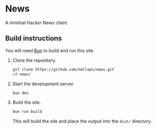 # News

A minimal Hacker News client.

## Build instructions

You will need [Bun](https://bun.sh) to build and run this site.

1. Clone the repository.

   ```sh
   git clone https://github.com/noClaps/news.git
   cd news/
   ```

2. Start the development server.

   ```sh
   bun dev
   ```

3. Build the site.

   ```sh
   bun run build
   ```

   This will build the site and place the output into the `dist/` directory.
